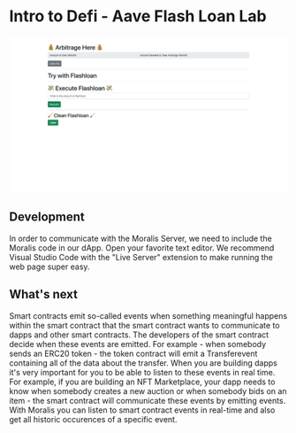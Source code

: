 # Intro to Defi - Aave Flash Loan Lab

![Aave Banner](aave-defi-protocol-platform.png)

## Development

In order to communicate with the Moralis Server, we need to include the Moralis code in our dApp. Open your favorite text editor. We recommend Visual Studio Code with the "Live Server" extension to make running the web page super easy.

## What's next

Smart contracts emit so-called events when something meaningful happens within the smart contract that the smart contract wants to communicate to dapps and other smart contracts. The developers of the smart contract decide when these events are emitted. For example - when somebody sends an ERC20 token - the token contract will emit a Transferevent containing all of the data about the transfer.
When you are building dapps it's very important for you to be able to listen to these events in real time. For example, if you are building an NFT Marketplace, your dapp needs to know when somebody creates a new auction or when somebody bids on an item - the smart contract will communicate these events by emitting events.
With Moralis you can listen to smart contract events in real-time and also get all historic occurences of a specific event.
